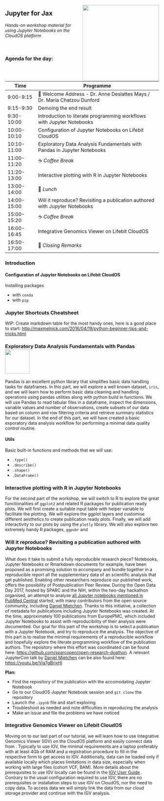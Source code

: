 <p align="center">
  <img src="https://static.wixstatic.com/media/b34882_b300f090387248599125482b6750206c.jpg"  width="250" align="right" >
</p>

## Jupyter for Jax
*Hands-on workshop material for using Jupyter Notebooks on the CloudOS platform*
<br/><br/><br/>


### Agenda for the day:

| Time        | Programme       |
| ----------- | --------------------------------------------------------------------------- |
| 9:00-9:15   | :wave: Welcome Address - Dr. Anne Deslattes Mays / Dr. Maria Chatzou Dunford       |
| 9:15-9:30   | Demoing the end result                                                      |
| 9:30-10:00  | Introduction to literate programming workflows with Jupyter Notebooks       |
| 10:00-10:10 | Configuration of Jupyter Notebooks on Lifebit CloudOS                       |
| 10:10-11:00 | Exploratory Data Analysis Fundamentals with Pandas in Jupyter Notebooks     |
| 11:00-11:20 | :coffee: _Coffee Break_                                                              |
| 11:20-13:00 | Interactive plotting with R in Jupyter Notebooks                            |
| 13:00-14:00 | :bento: _Lunch_                                                                     |
| 14:00-15:00 | Will it reproduce? Revisiting a publication authored with Jupyter Notebooks |
| 15:00-15:20 | :coffee: _Coffee Break_                                                              |
| 16:00-16:45 | Integrative Genomics Viewer on Lifebit CloudOS                              |
| 16:50-17:00 | :wave: _Closing Remarks_                                                           |



### Introduction

#### Configuration of Jupyter Notebooks on Lifebit CloudOS

Installing packages
- with `conda`
- with `pip`


### Jupyter Shortcuts Cheatsheet

WIP: Create markdown table for the most handy ones, here is a good place to start: http://maxmelnick.com/2016/04/19/python-beginner-tips-and-tricks.html


### Exploratory Data Analysis Fundamentals with Pandas   <img src="https://pythonawesome.com/content/images/2018/05/pandas-logo.png"  width="80" align="center" >

Pandas is an excellent python library that simplifies basic data handling tasks for dataframes. In this part, we will explore a well known dataset, `iris`, and we will learn how to perform basic data cleaning and handling operations using pandas utilities along with python build in functions. We will use Pandas to read tabular files in a dataframe, inspect the dimensions, variable values and number of observations, create subsets of our data based on column and row filtering criteria and retrieve summary statistics for our dataset. In the end of this part, we will have created a basic exporatory data analysis workflow for performing a minimal data quality control routine.


#### Utils

Basic built-in functions and methods that we will use:

- `.type()`
- `.describe()`
- `.shape()`
- `.DataFrame()`


### Interactive plotting with R in Jupyter Notebooks

For the second part of the workshop, we will switch to R to explore the great functionalities of `ggplot2` and related R packages for publication ready plots. We will first create a suitable input table with helper variable to facilitate the plotting. We will explore the ggplot layers and customise different aesthetics to  create publication ready plots. Finally, we will add interactivity to our plots by using the `plotly` library. We will also explore two extremely handy R packages, `ggpubr` and 



### Will it reproduce? Revisiting a publication authored with Jupyter Notebooks

What does it take to submit a fully reproducible research piece? Notebooks, Jupyter Notebooks or Rmarkdown documents for example, have been proposed as a promising solution to accompany and bundle together in a reproducible report all the supplementary data of an scientific analysis that get published. Enabling other researchers reproduce our published work, offers the possibility of Postpublication Peer Review. During the Open Data Day 2017, hosted by SPARC and the NIH, within the two-day hackathon organised, an attempt to analyse [all Jupyter notebooks mentioned in PubMed Central](https://github.com/sparcopen/open-research-doathon/issues/25) started, with many contributors from the open source community, including [Daniel Mietchen](https://github.com/Daniel-Mietchen). Thanks to this initiative, a collection of metadata for publications including Jupyter Notebooks was created. At the time, approximately 100 publications from EuropePMC, which included Jupyter Notebooks to assist with reproducibility of their analysis were documented. Our goal for this part of the workshop is to select a publication with a Jupyter Notebook, and try to reproduce the analysis. The objective of this part is to realise the minimal requirements of a reproducible workflow and hopefully explore the literate programming workflow of the publication authors. The repository where this effort was coordinated can be found here: https://github.com/sparcopen/open-research-doathon. A relevant JupyterCon talk by [Daniel Mietchen](https://github.com/Daniel-Mietchen) can be also found here: https://youtu.be/Via7gBrjxHI


__Plan:__

- Find the repository of the publication with the accomodating Jupyter Notebook
- Go to our CloudOS Jupyter Notebook session and `git clone` the repository
- Launch the `.ipynb` file and start exploring
- Troubleshoot as needed and note difficulties in reproducing the analysis
- Make an issue and file the problems we have noticed


### Integrative Genomics Viewer on Lifebit CloudOS  

Moving on to our last part of our tutorial, we will learn how to use Integrative Genomics Viewer (IGV) on the CloudOS platform and easily connect data from . Typically to use IGV, the minimal requirements are a laptop preferably with at least 4Gb of RAM and a registration procedure to fill in the respective form to get access to IGV. Additionally, data can be loaded only if available locally which places limitations in data size, especially when working with large files (cohort VCF, BAM). More details about the prerequisites to use IGV locally can be found in the [IGV User Guide](http://www.broadinstitute.org/software/igv/UserGuide) .  Contrary to the usual configuration required to use IGV, there are no prerequisites or installation steps to use IGV on CloudOS, nor the need to copy data. To access data we will simply link the data from our cloud storage provider and continue with the IGV analysis.

